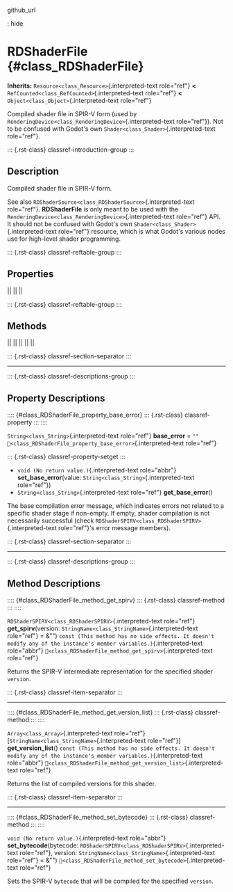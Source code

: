 github_url

:   hide

# RDShaderFile {#class_RDShaderFile}

**Inherits:** `Resource<class_Resource>`{.interpreted-text role="ref"}
**\<** `RefCounted<class_RefCounted>`{.interpreted-text role="ref"}
**\<** `Object<class_Object>`{.interpreted-text role="ref"}

Compiled shader file in SPIR-V form (used by
`RenderingDevice<class_RenderingDevice>`{.interpreted-text role="ref"}).
Not to be confused with Godot\'s own
`Shader<class_Shader>`{.interpreted-text role="ref"}.

::: {.rst-class}
classref-introduction-group
:::

## Description

Compiled shader file in SPIR-V form.

See also `RDShaderSource<class_RDShaderSource>`{.interpreted-text
role="ref"}. **RDShaderFile** is only meant to be used with the
`RenderingDevice<class_RenderingDevice>`{.interpreted-text role="ref"}
API. It should not be confused with Godot\'s own
`Shader<class_Shader>`{.interpreted-text role="ref"} resource, which is
what Godot\'s various nodes use for high-level shader programming.

::: {.rst-class}
classref-reftable-group
:::

## Properties

||
||
||

::: {.rst-class}
classref-reftable-group
:::

## Methods

||
||
||
||
||

::: {.rst-class}
classref-section-separator
:::

------------------------------------------------------------------------

::: {.rst-class}
classref-descriptions-group
:::

## Property Descriptions

:::: {#class_RDShaderFile_property_base_error}
::: {.rst-class}
classref-property
:::
::::

`String<class_String>`{.interpreted-text role="ref"} **base_error** =
`""` `🔗<class_RDShaderFile_property_base_error>`{.interpreted-text
role="ref"}

::: {.rst-class}
classref-property-setget
:::

- `void (No return value.)`{.interpreted-text role="abbr"}
  **set_base_error**(value: `String<class_String>`{.interpreted-text
  role="ref"})
- `String<class_String>`{.interpreted-text role="ref"}
  **get_base_error**()

The base compilation error message, which indicates errors not related
to a specific shader stage if non-empty. If empty, shader compilation is
not necessarily successful (check
`RDShaderSPIRV<class_RDShaderSPIRV>`{.interpreted-text role="ref"}\'s
error message members).

::: {.rst-class}
classref-section-separator
:::

------------------------------------------------------------------------

::: {.rst-class}
classref-descriptions-group
:::

## Method Descriptions

:::: {#class_RDShaderFile_method_get_spirv}
::: {.rst-class}
classref-method
:::
::::

`RDShaderSPIRV<class_RDShaderSPIRV>`{.interpreted-text role="ref"}
**get_spirv**(version: `StringName<class_StringName>`{.interpreted-text
role="ref"} = &\"\")
`const (This method has no side effects. It doesn't modify any of the instance's member variables.)`{.interpreted-text
role="abbr"} `🔗<class_RDShaderFile_method_get_spirv>`{.interpreted-text
role="ref"}

Returns the SPIR-V intermediate representation for the specified shader
`version`.

::: {.rst-class}
classref-item-separator
:::

------------------------------------------------------------------------

:::: {#class_RDShaderFile_method_get_version_list}
::: {.rst-class}
classref-method
:::
::::

`Array<class_Array>`{.interpreted-text
role="ref"}\[`StringName<class_StringName>`{.interpreted-text
role="ref"}\] **get_version_list**()
`const (This method has no side effects. It doesn't modify any of the instance's member variables.)`{.interpreted-text
role="abbr"}
`🔗<class_RDShaderFile_method_get_version_list>`{.interpreted-text
role="ref"}

Returns the list of compiled versions for this shader.

::: {.rst-class}
classref-item-separator
:::

------------------------------------------------------------------------

:::: {#class_RDShaderFile_method_set_bytecode}
::: {.rst-class}
classref-method
:::
::::

`void (No return value.)`{.interpreted-text role="abbr"}
**set_bytecode**(bytecode:
`RDShaderSPIRV<class_RDShaderSPIRV>`{.interpreted-text role="ref"},
version: `StringName<class_StringName>`{.interpreted-text role="ref"} =
&\"\") `🔗<class_RDShaderFile_method_set_bytecode>`{.interpreted-text
role="ref"}

Sets the SPIR-V `bytecode` that will be compiled for the specified
`version`.
